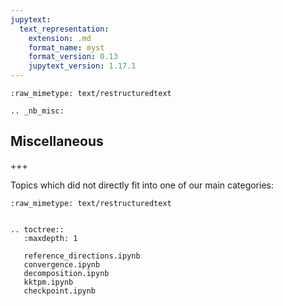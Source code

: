 ```yaml
---
jupytext:
  text_representation:
    extension: .md
    format_name: myst
    format_version: 0.13
    jupytext_version: 1.17.1
---
```


```{raw-cell}
:raw_mimetype: text/restructuredtext

.. _nb_misc:
```

## Miscellaneous

+++

Topics which did not directly fit into one of our main categories:

```{raw-cell}
:raw_mimetype: text/restructuredtext


.. toctree::
   :maxdepth: 1
   
   reference_directions.ipynb
   convergence.ipynb
   decomposition.ipynb
   kktpm.ipynb
   checkpoint.ipynb
   
   
```
